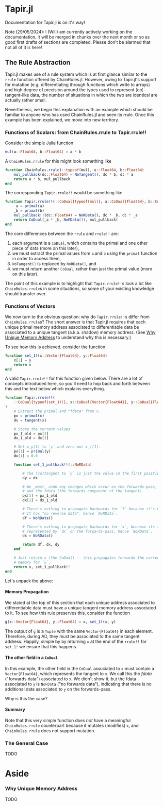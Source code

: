 # Tapir.jl

Documentation for Tapir.jl is on it's way!

Note (29/05/2024): I (Will) am currently actively working on the documentation.
It will be merged in chunks over the next month or so as good first drafts of sections are completed.
Please don't be alarmed that not all of it is here!

## The Rule Abstraction

Tapir.jl makes use of a rule system which is at first glance similar to the `rrule` function offered by ChainRules.jl.
However, owing to Tapir.jl's support for mutation (e.g. differentiating through functions which write to arrays) and high degree of precision around the types used to represent (co)-tangent-like data, the number of situations in which the two are identical are actually rather small.

Nevertheless, we begin this explanation with an example which should be familiar to anyone who has used ChainRules.jl and seen its rrule.
Once this example has been explained, we move into new territory.

### Functions of Scalars: from ChainRules.rrule to Tapir.rrule!!

Consider the simple Julia function
```julia
mul(a::Float64, b::Float64) = a * b
```

A `ChainRules.rrule` for this might look something like
```julia
function ChainRules.rrule(::typeof(mul), a::Float64, b::Float64)
    mul_pullback(dc::Float64) = NoTangent(), dc * b, dc * a
    return a * b, mul_pullback
end
```

The corresponding `Tapir.rrule!!` would be something like
```julia
function Tapir.rrule!!(::CoDual{typeof(mul)}, a::CoDual{Float64}, b::CoDual{Float64})
    _a = primal(a)
    _b = primal(b)
    mul_pullback!!(dc::Float64) = NoRData(), dc * _b, dc * _a
    return CoDual(_a * _b, NoFData()), mul_pullback!
end
```

The core differences between the `rrule` and `rrule!!` are:
1. each argument is a `CoDual`, which contains the primal and one other piece of data (more on this later),
1. we must extract the primal values from `a` and `b` using the `primal` function in order to access them,
1. `NoTangent()` is replaced by `NoRData()`, and
1. we must return another `CoDual`, rather than just the primal value (more on this later).

The point of this example is to highlight that `Tapir.rrule!!`s look a lot like `ChainRules.rrule`s in some situations, so some of your existing knowledge should transfer over.

### Functions of Vectors

We now turn to the obvious question: why do `Tapir.rrule!!`s differ from `ChainRules.rrule`s?
The short answer is that Tapir.jl requires that each unique primal memory address associated to differentiable data be associated to a unique tangent (a.k.a. shadow) memory address.
(See [Why Unique Memory Address](@ref) to understand why this is necessary.)

To see how this is achieved, consider the function
```julia
function set_1!(x::Vector{Float64}, y::Float64)
    x[1] = y
    return x
end
```
A valid `Tapir.rrule!!` for this function given below.
There are a lot of concepts introduced here, so you'll need to hop back and forth between this and the text below which explains everything.
```julia
function Tapir.rrule!!(
    ::CoDual{typeof(set_1!)}, x::CoDual{Vector{Float64}}, y::CoDual{Float64}
)
    # Extract the primal and "fdata" from x.
    px = primal(x)
    dx = tangent(x)

    # Store the current values.
    px_1_old = px[1]
    dx_1_old = dx[1]

    # Set x_p[1] to `y` and zero-out x_f[1].
    px[1] = primal(y)
    dx[1] = 0.0

    function set_1_pullback!!(::NoRData)

        # The (co)tangent to `y` is just the value in the first position of x_f.
        dy = dx

        # We _must_ undo any changes which occur on the forwards-pass, both to the primal
        # and the fdata (the forwards-component of the tangent).
        px[1] = px_1_old
        dx[1] = dx_1_old

        # There's nothing to propagate backwards for `f` because it's non-differentiable.
        # It has "no reverse data", hence `NoRData`.
        df = NoRData()

        # There's nothing to propagate backwards for `x`, because its tangent is entirely
        # represented by `dx` on the forwards-pass, hence `NoRData`.
        dx = NoRData()

        return df, dx, dy
    end

    # Just return x (the CoDual) -- this propagates forwards the correct unique tangent
    # memory for `x`.
    return x, set_1_pullback!!
end
```
Let's unpack the above:

#### Memory Propagation

We stated at the top of this section that each unique address associated to differentiable data must have a unique tangent memory address associated to it.
To see how this rule preserves this, consider the function
```julia
g(x::Vector{Float64}, y::Float64) = x, set_1!(x, y)
```
The output of `g` is a `Tuple` with the same `Vector{Float64}` in each element.
Therefore, during AD, they _must_ be associated to the same tangent address.
Happily, simple by by returning `x` at the end of the `rrule!!` for `set_1!` we ensure that this happens.

#### The other field in a `CoDual`

In this example, the other field in the `CoDual` associated to `x` must contain a `Vector{Float64}`, which represents the tangent to `x`.
We call this the _fdata_ ("forwards data") associated to `x`.
We didn't show it, but the fdata associated to `y` is `NoFData` ("no forwards data"), indicating that there is no additional data associated to `y` on the forwards-pass.

Why is this the case?


#### Summary

Note that this very simple function does _not_ have a meaningful `ChainRules.rrule` counterpart because it mutates (modifies) `x`, and `ChainRules.rrule` does not support mutation.





### The General Case
TODO


# Aside

### Why Unique Memory Address
TODO
